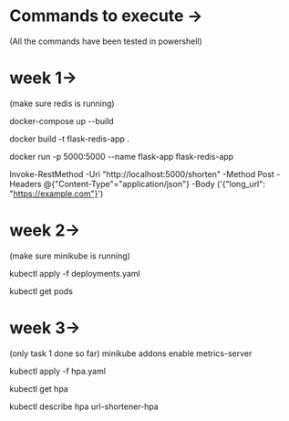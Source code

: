 # Commands to execute ->
(All the commands have been tested in powershell)
# week 1->
(make sure redis is running) 

docker-compose up --build

docker build -t flask-redis-app .

docker run -p 5000:5000 --name flask-app flask-redis-app

Invoke-RestMethod -Uri "http://localhost:5000/shorten" -Method Post -Headers @{"Content-Type"="application/json"} -Body ('{"long_url": "https://example.com"}')

# week 2->
(make sure minikube is running) 

kubectl apply -f deployments.yaml

kubectl get pods

# week 3->
(only task 1 done so far)
minikube addons enable metrics-server

kubectl apply -f hpa.yaml

kubectl get hpa

kubectl describe hpa url-shortener-hpa




